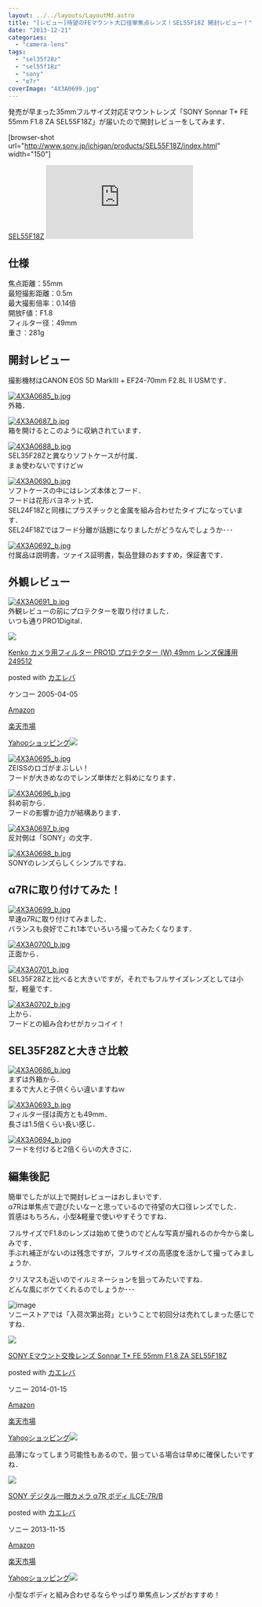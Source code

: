 ```yaml
---
layout: ../../layouts/LayoutMd.astro
title: "[レビュー]待望のFEマウント大口径単焦点レンズ！SEL55F18Z 開封レビュー！"
date: "2013-12-21"
categories: 
  - "camera-lens"
tags: 
  - "sel35f28z"
  - "sel55f18z"
  - "sony"
  - "α7r"
coverImage: "4X3A0699.jpg"
---
```


発売が早まった35mmフルサイズ対応Eマウントレンズ「SONY Sonnar T\* FE 55mm F1.8 ZA SEL55F18Z」が届いたので開封レビューをしてみます．

\[browser-shot url="http://www.sony.jp/ichigan/products/SEL55F18Z/index.html" width="150"\]

[SEL55F18Z](http://www.sony.jp/ichigan/products/SEL55F18Z/index.html) [![](http://b.hatena.ne.jp/entry/image/http://www.sony.jp/ichigan/products/SEL55F18Z/index.html)](http://b.hatena.ne.jp/entry/http://www.sony.jp/ichigan/products/SEL55F18Z/index.html)

## 仕様

焦点距離：55mm  
最短撮影距離：0.5m  
最大撮影倍率：0.14倍  
開放F値：F1.8  
フィルター径：49mm  
重さ：281g

## 開封レビュー

撮影機材はCANON EOS 5D MarkⅢ + EF24-70mm F2.8L II USMです．

[![4X3A0685_b.jpg](/wp/images/11479412383_8b308f17e5_b.jpg)](http://www.flickr.com/photos/67522130@N08/11479412383/ "4X3A0685.jpg")  
外箱．

[![4X3A0687_b.jpg](/wp/images/11479303044_ce5033501d_b.jpg)](http://www.flickr.com/photos/67522130@N08/11479303044/ "4X3A0687.jpg")  
箱を開けるとこのように収納されています．

[![4X3A0688_b.jpg](/wp/images/11479305194_61e331d86a_b.jpg)](http://www.flickr.com/photos/67522130@N08/11479305194/ "4X3A0688.jpg")  
SEL35F28Zと異なりソフトケースが付属．  
まぁ使わないですけどｗ

[![4X3A0690_b.jpg](/wp/images/11479292105_ed0958af89_b.jpg)](http://www.flickr.com/photos/67522130@N08/11479292105/ "4X3A0690.jpg")  
ソフトケースの中にはレンズ本体とフード．  
フードは花形バヨネット式．  
SEL24F18Zと同様にプラスチックと金属を組み合わせたタイプになっています．  
SEL24F18Zではフード分離が話題になりましたがどうなんでしょうか･･･

[![4X3A0692_b.jpg](/wp/images/11479313684_3c7efce005_b.jpg)](http://www.flickr.com/photos/67522130@N08/11479313684/ "4X3A0692.jpg")  
付属品は説明書，ツァイス証明書，製品登録のおすすめ，保証書です．

## 外観レビュー

[![4X3A0691_b.jpg](/wp/images/11479294585_0a3ac02b65_b.jpg)](http://www.flickr.com/photos/67522130@N08/11479294585/ "4X3A0691.jpg")  
外観レビューの前にプロテクターを取り付けました．  
いつも通りPRO1Digital．

[![](/wp/images/41EMnI3QdCL._SL160_.jpg)](https://www.amazon.co.jp/exec/obidos/ASIN/B000WM8LFM/mizuka123-22/ref=nosim/)

[Kenko カメラ用フィルター PRO1D プロテクター (W) 49mm レンズ保護用 249512](https://www.amazon.co.jp/exec/obidos/ASIN/B000WM8LFM/mizuka123-22/ref=nosim/)

posted with [カエレバ](http://kaereba.com)

ケンコー 2005-04-05

[Amazon](http://www.amazon.co.jp/gp/search?keywords=PRO1D&__mk_ja_JP=%83J%83%5E%83J%83i&tag=mizuka123-22 "アマゾン")

[楽天市場](http://hb.afl.rakuten.co.jp/hgc/032b53ee.4b34c5ee.0f4a541e.f440145e/?pc=http%3A%2F%2Fsearch.rakuten.co.jp%2Fsearch%2Fmall%2FPRO1D%2F-%2Ff.1-p.1-s.1-sf.0-st.A-v.2%3Fx%3D0%26scid%3Daf_ich_link_urltxt%26m%3Dhttp%3A%2F%2Fm.rakuten.co.jp%2F "楽天市場")

[Yahooショッピング![](//ad.jp.ap.valuecommerce.com/servlet/gifbanner?sid=3066752&pid=881990642)](//ck.jp.ap.valuecommerce.com/servlet/referral?sid=3066752&pid=881990642&vc_url=http%3A%2F%2Fshopping.search.yahoo.co.jp%2Fsearch%3FuIv%3Don%26ei%3DUTF-8%26tab_ex%3Dcommerce%26slider%3D0%26va%3DPRO1D "Yahooショッピング")

[![4X3A0695_b.jpg](/wp/images/11479439593_7603526c99_b.jpg)](http://www.flickr.com/photos/67522130@N08/11479439593/ "4X3A0695.jpg")  
ZEISSのロゴがまぶしい！  
フードが大きめなのでレンズ単体だと斜めになります．

[![4X3A0696_b.jpg](/wp/images/11479413106_efe7630ae8_b.jpg)](http://www.flickr.com/photos/67522130@N08/11479413106/ "4X3A0696.jpg")  
斜め前から．  
フードの影響か迫力が結構あります．

[![4X3A0697_b.jpg](/wp/images/11479328694_93a2d25ff4_b.jpg)](http://www.flickr.com/photos/67522130@N08/11479328694/ "4X3A0697.jpg")  
反対側は「SONY」の文字．

[![4X3A0698_b.jpg](/wp/images/11479331314_49f2b2ba0a_b.jpg)](http://www.flickr.com/photos/67522130@N08/11479331314/ "4X3A0698.jpg")  
SONYのレンズらしくシンプルですね．

## α7Rに取り付けてみた！

[![4X3A0699_b.jpg](/wp/images/11479316335_d24c2da6b0_b.jpg)](http://www.flickr.com/photos/67522130@N08/11479316335/ "4X3A0699.jpg")  
早速α7Rに取り付けてみました．  
バランスも良好でこれ1本でいろいろ撮ってみたくなります．

[![4X3A0700_b.jpg](/wp/images/11479421676_75a8840c54_b.jpg)](http://www.flickr.com/photos/67522130@N08/11479421676/ "4X3A0700.jpg")  
正面から．

[![4X3A0701_b.jpg](/wp/images/11479454103_849096b491_b.jpg)](http://www.flickr.com/photos/67522130@N08/11479454103/ "4X3A0701.jpg")  
SEL35F28Zと比べると大きいですが，それでもフルサイズレンズとしては小型，軽量です．

[![4X3A0702_b.jpg](/wp/images/11479456753_b0fe06d43e_b.jpg)](http://www.flickr.com/photos/67522130@N08/11479456753/ "4X3A0702.jpg")  
上から．  
フードとの組み合わせがカッコイイ！

## SEL35F28Zと大きさ比較

[![4X3A0686_b.jpg](/wp/images/11479385996_3471a360a4_b.jpg)](http://www.flickr.com/photos/67522130@N08/11479385996/ "4X3A0686.jpg")  
まずは外箱から．  
まるで大人と子供くらい違いますねｗ

[![4X3A0693_b.jpg](/wp/images/11479300725_d9d5d4eb6d_b.jpg)](http://www.flickr.com/photos/67522130@N08/11479300725/ "4X3A0693.jpg")  
フィルター径は両方とも49mm．  
長さは1.5倍くらい長い感じ．

[![4X3A0694_b.jpg](/wp/images/11479320604_f4ea32f203_b.jpg)](http://www.flickr.com/photos/67522130@N08/11479320604/ "4X3A0694.jpg")  
フードを付けると2倍くらいの大きさに．

## 編集後記

簡単でしたが以上で開封レビューはおしまいです．  
α7Rは単焦点で遊びたいなーと思っているので待望の大口径レンズでした．  
質感はもちろん，小型&軽量で使いやすそうですね．

フルサイズでF1.8のレンズは始めて使うのでどんな写真が撮れるのか今から楽しみです．  
手ぶれ補正がないのは残念ですが，フルサイズの高感度を活かして撮ってみましょうか．

クリスマスも近いのでイルミネーションを狙ってみたいですね．  
どんな風にボケてくれるのでしょうか･･･

![image](/wp/images/image13.png "image")  
ソニーストアでは「入荷次第出荷」ということで初回分は売れてしまった感じですね．

[![](/wp/images/31yMf%2BGxXVL._SL160_.jpg)](https://www.amazon.co.jp/exec/obidos/ASIN/B00FYOF61K/mizuka123-22/ref=nosim/)

[SONY Eマウント交換レンズ Sonnar T\* FE 55mm F1.8 ZA SEL55F18Z](https://www.amazon.co.jp/exec/obidos/ASIN/B00FYOF61K/mizuka123-22/ref=nosim/)

posted with [カエレバ](http://kaereba.com)

ソニー 2014-01-15

[Amazon](http://www.amazon.co.jp/gp/search?keywords=F1.8%20SEL55F18Z&__mk_ja_JP=%83J%83%5E%83J%83i&tag=mizuka123-22 "アマゾン")

[楽天市場](http://hb.afl.rakuten.co.jp/hgc/032b53ee.4b34c5ee.0f4a541e.f440145e/?pc=http%3A%2F%2Fsearch.rakuten.co.jp%2Fsearch%2Fmall%2FF1.8%2520SEL55F18Z%2F-%2Ff.1-p.1-s.1-sf.0-st.A-v.2%3Fx%3D0%26scid%3Daf_ich_link_urltxt%26m%3Dhttp%3A%2F%2Fm.rakuten.co.jp%2F "楽天市場")

[Yahooショッピング![](//ad.jp.ap.valuecommerce.com/servlet/gifbanner?sid=3066752&pid=881990642)](//ck.jp.ap.valuecommerce.com/servlet/referral?sid=3066752&pid=881990642&vc_url=http%3A%2F%2Fshopping.search.yahoo.co.jp%2Fsearch%3FuIv%3Don%26ei%3DUTF-8%26tab_ex%3Dcommerce%26slider%3D0%26va%3DF1.8%2520SEL55F18Z "Yahooショッピング")

品薄になってしまう可能性もあるので，狙っている場合は早めに確保したいですね．

[![](/wp/images/41O6g3zCUsL._SL160_.jpg)](https://www.amazon.co.jp/exec/obidos/ASIN/B00FXKLN58/mizuka123-22/ref=nosim/)

[SONY デジタル一眼カメラ α7R ボディ ILCE-7R/B](https://www.amazon.co.jp/exec/obidos/ASIN/B00FXKLN58/mizuka123-22/ref=nosim/)

posted with [カエレバ](http://kaereba.com)

ソニー 2013-11-15

[Amazon](http://www.amazon.co.jp/gp/search?keywords=ILCE-7R%2FB&__mk_ja_JP=%83J%83%5E%83J%83i&tag=mizuka123-22 "アマゾン")

[楽天市場](http://hb.afl.rakuten.co.jp/hgc/032b53ee.4b34c5ee.0f4a541e.f440145e/?pc=http%3A%2F%2Fsearch.rakuten.co.jp%2Fsearch%2Fmall%2FILCE-7R%252FB%2F-%2Ff.1-p.1-s.1-sf.0-st.A-v.2%3Fx%3D0%26scid%3Daf_ich_link_urltxt%26m%3Dhttp%3A%2F%2Fm.rakuten.co.jp%2F "楽天市場")

[Yahooショッピング![](//ad.jp.ap.valuecommerce.com/servlet/gifbanner?sid=3066752&pid=881990642)](//ck.jp.ap.valuecommerce.com/servlet/referral?sid=3066752&pid=881990642&vc_url=http%3A%2F%2Fshopping.search.yahoo.co.jp%2Fsearch%3FuIv%3Don%26ei%3DUTF-8%26tab_ex%3Dcommerce%26slider%3D0%26va%3DILCE-7R%252FB "Yahooショッピング")

小型なボディと組み合わせるならやっぱり単焦点レンズがおすすめ！
